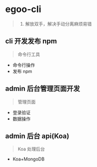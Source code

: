 # egoo-cli

> 1. 解放双手，解决手动分离麻烦易错

## cli 开发发布 npm

> 命令行工具

- 命令行操作
- 发布 npm

## admin 后台管理页面开发

> 管理页面

- 登录验证
- 数据操作

## admin 后台 api(Koa)

> Koa 处理后台

- Koa+MongoDB
